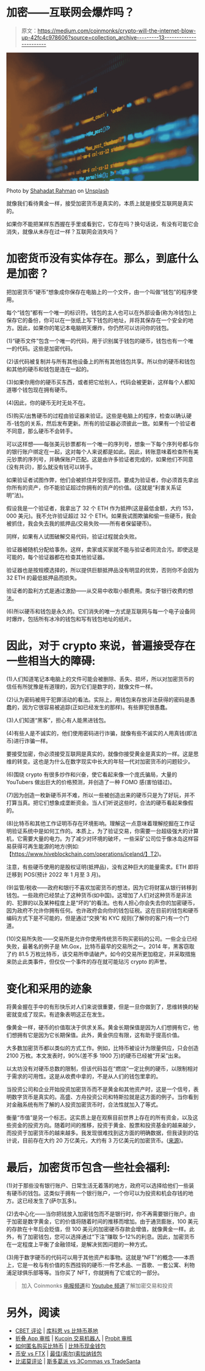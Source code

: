# 加密——互联网会爆炸吗？

> 原文：<https://medium.com/coinmonks/crypto-will-the-internet-blow-up-42fc4c978606?source=collection_archive---------13----------------------->

![](img/94477a73d1e6e4e008d7c9a3dfcbb843.png)

Photo by [Shahadat Rahman](https://unsplash.com/@hishahadat?utm_source=unsplash&utm_medium=referral&utm_content=creditCopyText) on [Unsplash](https://unsplash.com/s/photos/digital?utm_source=unsplash&utm_medium=referral&utm_content=creditCopyText)

就像我们看待黄金一样，接受加密货币是真实的，本质上就是接受互联网是真实的。

如果你不能把某样东西握在手里或看到它，它存在吗？换句话说，有没有可能它会消失，就像从未存在过一样？互联网会消失吗？

# 加密货币没有实体存在。那么，到底什么是加密？

把加密货币“硬币”想象成你保存在电脑上的一个文件，由一个叫做“钱包”的程序使用。

每个“钱包”都有一个唯一的标识符。钱包的主人也可以在外部设备(称为冷钱包)上保存它的备份，你可以在一张纸上写下钱包的地址，并将其保存在一个安全的地方。因此，如果你的笔记本电脑明天爆炸，你仍然可以访问你的钱包。

(1)“硬币文件”包含一个唯一的代码，用于识别属于钱包的硬币，钱包也有一个唯一的代码。这些是加密代码。

(2)该代码被复制并与所有其他设备上的所有其他钱包共享。所以你的硬币和钱包和其他的硬币和钱包是连在一起的。

(3)如果你用你的硬币买东西，或者把它给别人，代码会被更新，这样每个人都知道哪个钱包现在拥有硬币。

(4)因此，你的硬币无时无处不在。

(5)购买/出售硬币的过程由验证器来验证。这些是电脑上的程序，检查以确认硬币-钱包的关系，然后发布更新。所有的验证器必须彼此一致。如果有一个验证者不同意，那么硬币不会转手。

可以这样想——每张美元钞票都有一个唯一的序列号，想象一下每个序列号都与你的银行账户绑定在一起，这对每个人来说都是如此。因此，转账意味着检查所有美元钞票的序列号，并确保账户匹配。这是由许多验证者完成的，如果他们不同意(没有共识)，那么就没有钱可以转手。

如果验证者试图作弊，他们会被抓住并受到惩罚。要成为验证者，你必须首先拿出你所有的资产，你不能验证超过你拥有的资产的价值。(这就是“利害关系证明”法)。

假设我是一个验证者，我拿出了 32 个 ETH 作为抵押(这是最低金额，大约 153，000 美元)。我不允许验证超过 32 个 ETH。如果我试图欺骗和偷一些硬币，我会被抓住，我会失去我的抵押品(交易失败——所有者保留硬币)。

同样，如果有人试图破解交易代码，验证过程就会失败。

验证器被随机分配给事务。这样，卖家或买家就不能与验证者同流合污。即使这是可能的，每个验证器都在检查其他验证器。

验证器也是按规模选择的，所以提供巨额抵押品没有明显的优势，否则你不会因为 32 ETH 的最低抵押品而损失。

验证者的盈利方式是通过激励——从交易中收取小额费用。类似于银行收费的想法。

(6)所以硬币和钱包是永久的。它们消失的唯一方式是互联网与每一个电子设备同时爆炸，包括所有冰冷的钱包和写有钱包地址的纸片。

# **因此，对于 crypto 来说，普遍接受存在一些相当大的障碍:**

(1)人们知道笔记本电脑上的文件可能会被删除、丢失、损坏，所以对加密货币的信任有所犹豫是有道理的，因为它们是数字的，就像文件一样。

(2)认为密码被用于犯罪活动的看法。实际上，用钱包来存放非法获得的密码是愚蠢的，因为它很容易被追踪(正如已经发生的那样)。有些罪犯很愚蠢。

(3)人们知道“黑客”，担心有人能黑进钱包。

(4)有些人是不诚实的，他们使用密码进行诈骗，就像有些不诚实的人用真钱(即法币)进行诈骗一样。

要接受加密，你必须接受互联网是真实的，就像你接受黄金是真实的一样。这是思维的转变。这也是为什么在数字现实中长大的年轻一代对加密货币的问题较少。

(6)围绕 crypto 有很多炒作和兴奋，使它看起来像一个庞氏骗局，大量的 YouTubers 做出巨大的价格预测，并创造了一种 FOMO 感(害怕错过)。

(7)因为创造一枚新硬币并不难，所以一些被创造出来的硬币只是为了好玩，并不打算当真。把它们想象成垄断资金。当人们听说这些时，合法的硬币看起来像假的。

(8)比特币和其他工作证明币存在环境影响。理解这一点意味着理解挖掘在工作证明验证系统中是如何工作的。本质上，为了验证交易，你需要一台超级强大的计算机，它需要大量的电力。为了减少对环境的破坏，一些采矿公司位于像冰岛这样容易获得可再生能源的地方(例如:【https://www.hiveblockchain.com/operations/iceland/】T2)。

注意，有些硬币使用的是股权证明(抵押品)，没有这种巨大的能量需求。ETH 即将迁移到 POS(预计 2022 年 1 月至 3 月)。

(9)监管/税收——政府和银行不喜欢加密货币的想法，因为它将财富从银行转移到钱包。一些政府已经禁止了这种货币(如中国)。这增加了人们对这种货币是非法的、犯罪的以及某种程度上是“坏的”的看法。也有人担心你会失去你的加密硬币，因为政府不允许你拥有任何。也许政府会向你的钱包征税。这在目前的钱包和硬币编码方式下是不可能的，但是通过“交换”和 KYC 规则(了解你的客户)有一个门道。

(10)交易所失败——交易所是允许你使用传统货币购买密码的公司。一些企业已经失败，最著名的例子是 Mt.Gox，比特币最早的交易所之一。2014 年，黑客窃取了约 81.5 万枚比特币，该交易所申请破产。如今的交易所更加稳定，并采取措施来防止此类事件，但仅仅一个事件的存在就可能玷污 crypto 的声誉。

# **变化和采用的迹象**

将黄金握在手中的有形快乐对人们来说很重要，但是一旦你做到了，思维转换的秘密就变成了现实。有迹象表明这正在发生。

像黄金一样，硬币的价值取决于供求关系。黄金长期保值是因为人们想拥有它，他们想拥有它是因为它长期保值。此外，黄金供应有限，这有助于提高价值。

大多数加密货币都以类似的方式工作。例如，比特币被设计为限量供应，只会创造 2100 万枚。本文发表时，90%(差不多 1900 万)的硬币已经被“开采”出来。

以太坊没有对硬币总数的限制，但该代码旨在“燃烧”一定比例的硬币，以限制相对于需求的可用性。这是从收费中拿的，不是从人们的钱包里拿的。

当投资公司和企业开始投资加密货币而不是黄金和其他资产时，这是一个信号，表明数字货币是真实的。高盛、方舟投资公司和特斯拉就是这方面的例子。当你看到对金融系统有所了解的人投资加密货币时，合法性就加入了等式。

衡量“市值”是另一个标志。这实质上是在观察目前世界上存在的所有资金，以及这些资金的投资方向。随着时间的推移，投资于黄金、股票和投资基金的越来越少，而投资于加密货币的越来越多。我发现很难找到这方面的明确数据，但我读到的估计说，目前存在大约 20 万亿美元，大约有 3 万亿美元的加密货币。([来源](https://www.thestreet.com/crypto/news/crypto-exceeds-3-trillion-market-cap))。

# **最后，加密货币包含一些社会福利:**

(1)对于那些没有银行账户、日常生活无着落的地方，政府可以选择给他们一些装有硬币的钱包。这类似于拥有一个银行账户，一个你可以为投资和机会存钱的地方。这已经发生了(萨尔瓦多)。

(2)去中心化——当你把钱放入加密钱包而不是银行时，你不再需要银行账户。由于加密是数字黄金，它的价值将随着时间的推移而增加。由于通货膨胀，100 美元的存款在十年后会贬值，但 100 美元的加密硬币存款会增值，就像黄金一样。此外，有了加密钱包，您可以选择通过“下注”赚取 5–12%的利息。因此，加密货币在一定程度上平衡了金融领域，是解决贫困问题的一种方式。

(3)用于数字硬币的代码可以用于其他资产和事物。这就是“NFT”的概念——本质上，它是一枚与有价值的东西挂钩的硬币:一件艺术品、一首歌、一套公寓、利物浦足球俱乐部等等。当你买了 NFT，你就拥有了它或它的一部分。

> 加入 Coinmonks [电报频道](https://t.me/coincodecap)和 [Youtube 频道](https://www.youtube.com/c/coinmonks/videos)了解加密交易和投资

# 另外，阅读

*   [CBET 评论](https://coincodecap.com/cbet-casino-review) | [库科恩 vs 比特币基地](https://coincodecap.com/kucoin-vs-coinbase)
*   [折叠 App 审核](https://coincodecap.com/fold-app-review) | [Kucoin 交易机器人](/coinmonks/kucoin-trading-bot-automate-your-trades-8cf0ca2138e0) | [Probit 审核](https://coincodecap.com/probit-review)
*   [如何匿名购买比特币](https://coincodecap.com/buy-bitcoin-anonymously) | [比特币现金钱包](https://coincodecap.com/bitcoin-cash-wallets)
*   [币安 vs FTX](https://coincodecap.com/binance-vs-ftx) | [最佳(索尔)索拉纳钱包](https://coincodecap.com/solana-wallets)
*   [比诺莫评论](https://coincodecap.com/binomo-review) | [斯多葛派 vs 3Commas vs TradeSanta](https://coincodecap.com/stoic-vs-3commas-vs-tradesanta)